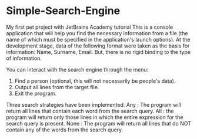 # Simple-Search-Engine
My first pet project with JetBrains Academy tutorial
This is a console application that will help you find the necessary information from a file (the name of which must be specified in the application's launch options).
At the development stage, data of the following format were taken as the basis for information: Name, Surname, Email. 
But, there is no rigid binding to the type of information.

You can interact with the search engine through the menu:
1. Find a person (optional, this will not necessarily be people's data).
2. Output all lines from the target file.
0. Exit the program.

Three search strategies have been implemented.
Any : The program will return all lines that contain each word from the search query.
All : the program will return only those lines in which the entire expression for the search query is present.
None : The program will return all lines that do NOT contain any of the words from the search query.
